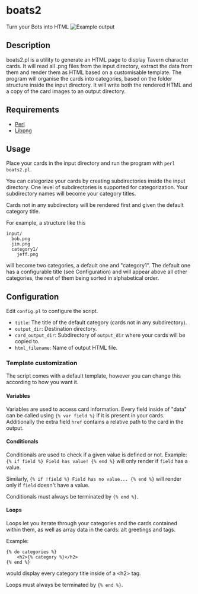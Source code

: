 # boats2
Turn your Bots into HTML
![Example output](https://files.catbox.moe/18eogg.jpg)

## Description
boats2.pl is a utility to generate an HTML page to display Tavern character
cards. It will read all .png files from the input
directory, extract the data from them and render them as HTML based on a
customisable template. The program will organise the cards into categories,
based on the folder structure inside the input directory. It will write both
the rendered HTML and a copy of the card images to an output directory.

## Requirements
* [Perl](https://www.perl.org/get.html)
* [Libpng](https://metacpan.org/dist/Image-PNG-Libpng/view/lib/Image/PNG/Libpng.pod)

## Usage

Place your cards in the input directory and run the program with
`perl boats2.pl`.

You can categorize your cards by creating subdirectories inside the input
directory. One level of subdirectories is supported for categorization.
Your subdirectory names will become your category titles.

Cards not in any subdirectory will be rendered first and given the default
category title.

For example, a structure like this
```
input/
  bob.png
  jim.png
  category1/
    jeff.png
```
will become two categories, a default one and "category1". The default one has
a configurable title (see Configuration) and will appear above all other
categories, the rest of them being sorted in alphabetical order.


## Configuration
Edit `config.pl` to configure the script.
* `title`: The title of the default category (cards not in any subdirectory).
* `output_dir`: Destination directory.
* `card_output_dir`: Subdirectory of `output_dir` where your cards will be
copied to.
* `html_filename`: Name of output HTML file.

### Template customization
The script comes with a default template, however you can change this according
to how you want it.

#### Variables
Variables are used to access card information. Every field inside of "data"
can be called using `{% var field %}` if it is present in your cards.
Additionally the extra field `href` contains a relative path to the card
in the output.

#### Conditionals
Conditionals are used to check if a given value is defined or not.
Example: `{% if field %} Field has value! {% end %}`
will only render if `field` has a value.

Similarly, `{% if !field %} Field has no value... {% end %}` will render only
if `field` doesn't have a value.

Conditionals must always be terminated by `{% end %}`.

#### Loops
Loops let you iterate through your categories and the cards contained
within them, as well as array data in the cards: alt greetings and tags.

Example:
```
{% do categories %}
	<h2>{% category %}</h2>
{% end %}
```
would display every category title inside of a  \<h2\> tag.

Loops must always be terminated by `{% end %}`.
